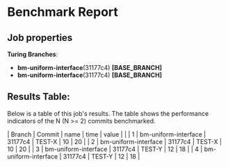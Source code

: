 # Benchmark Report

## Job properties

**Turing Branches**:
- **bm-uniform-interface**(31177c4) **[BASE_BRANCH]**
- **bm-uniform-interface**(31177c4) **[BASE_BRANCH]**

## Results Table:

Below is a table of this job's results. The table shows the
performance indicators of the N (N >= 2) commits benchmarked.

|  Branch |  Commit |  name |  time |  value | 
| 
| 1   | bm-uniform-interface | 31177c4 | TEST-X | 10    | 20    |
| 2   | bm-uniform-interface | 31177c4 | TEST-X | 10    | 20    |
| 3   | bm-uniform-interface | 31177c4 | TEST-Y | 12    | 18    |
| 4   | bm-uniform-interface | 31177c4 | TEST-Y | 12    | 18    |
